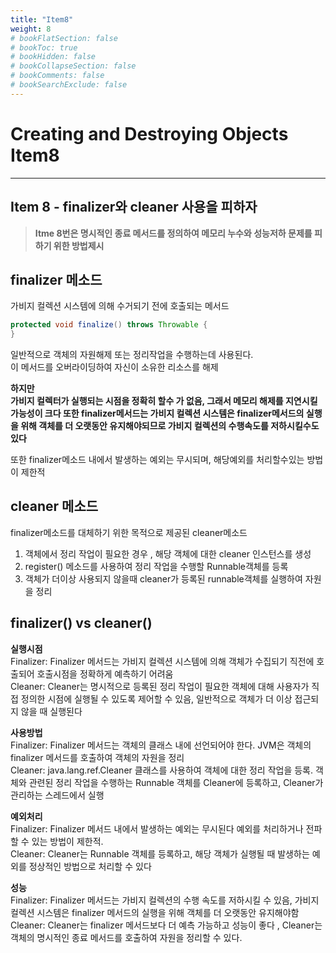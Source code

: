 ```yaml
---
title: "Item8"
weight: 8
# bookFlatSection: false
# bookToc: true
# bookHidden: false
# bookCollapseSection: false
# bookComments: false
# bookSearchExclude: false
---
```


# Creating and Destroying Objects Item8
* * *

## **Item 8 - finalizer와 cleaner 사용을 피하자**

> **Itme 8번은 명시적인 종료 메서드를 정의하여 메모리 누수와 성능저하 문제를 피하기 위한 방법제시**

## **finalizer 메소드**

가비지 컬렉션 시스템에 의해 수거되기 전에 호출되는 메서드
```java
protected void finalize() throws Throwable {
}
```
일반적으로 객체의 자원해제 또는 정리작업을 수행하는데 사용된다.   
이 메서드를 오버라이딩하여 자신이 소유한 리소스를 해제

**하지만   
가비지 컬렉터가 실행되는 시점을 정확히 할수 가 없음, 그래서 메모리 해제를 지연시킬 가능성이 크다
또한 finalizer메서드는 가비지 컬렉션 시스템은 finalizer메서드의 실행을 위해 객체를 더 오랫동안 유지해야되므로  가비지 컬렉션의 수행속도를 저하시킬수도 있다**

또한 finalizer메소드 내에서 발생하는 예외는 무시되며, 해당예외를 처리할수있는 방법이 제한적


## **cleaner 메소드**

finalizer메소드를 대체하기 위한 목적으로 제공된 cleaner메소드   

1. 객체에서 정리 작업이 필요한 경우 , 해당 객체에 대한 cleaner 인스턴스를 생성
2. register() 메소드를 사용하여 정리 작업을 수행할 Runnable객체를 등록
3. 객체가 더이상 사용되지 않을때 cleaner가 등록된 runnable객체를 실행하여 자원을 정리

## **finalizer() vs cleaner()**

 **실행시점**
<br>
Finalizer: Finalizer 메서드는 가비지 컬렉션 시스템에 의해 객체가 수집되기 직전에 호출되어 호출시점을 정확하게 예측하기 어려움 
<br>
Cleaner: Cleaner는 명시적으로 등록된 정리 작업이 필요한 객체에 대해 사용자가 직접 정의한 시점에 실행될 수 있도록 제어할 수 있음, 일반적으로 객체가 더 이상 접근되지 않을 때 실행된다
<br>

 **사용방법**
<br>
Finalizer: Finalizer 메서드는 객체의 클래스 내에 선언되어야 한다. JVM은 객체의 finalizer 메서드를 호출하여 객체의 자원을 정리
<br>
Cleaner: java.lang.ref.Cleaner 클래스를 사용하여 객체에 대한 정리 작업을 등록. 객체와 관련된 정리 작업을 수행하는 Runnable 객체를 Cleaner에 등록하고, Cleaner가 관리하는 스레드에서 실행
<br>

 **예외처리**
<br>
Finalizer: Finalizer 메서드 내에서 발생하는 예외는 무시된다  예외를 처리하거나 전파할 수 있는 방법이 제한적.
<br>
Cleaner: Cleaner는 Runnable 객체를 등록하고, 해당 객체가 실행될 때 발생하는 예외를 정상적인 방법으로 처리할 수 있다
<br>

 **성능**
<br>
Finalizer: Finalizer 메서드는 가비지 컬렉션의 수행 속도를 저하시킬 수 있음, 가비지 컬렉션 시스템은 finalizer 메서드의 실행을 위해 객체를 더 오랫동안 유지해야함
<br>
Cleaner: Cleaner는 finalizer 메서드보다 더 예측 가능하고 성능이 좋다 , Cleaner는 객체의 명시적인 종료 메서드를 호출하여 자원을 정리할 수 있다.
 
